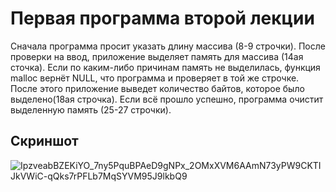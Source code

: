# Первая программа второй лекции
Сначала программа просит указать длину массива (8-9 строчки). После проверки на ввод, приложение выделяет память для массива (14ая сточка). Если по каким-либо причинам память не выделилась, функция malloc вернёт NULL, что программа и проверяет в той же строчке. После этого приложение выведет количество байтов, которое было выделено(18ая строчка). Если всё прошло успешно, программа очистит выделенную память (25-27 строчки).
## Скриншот
![IpzveabBZEKiYO_7ny5PquBPAeD9gNPx_2OMxXVM6AAmN73yPW9CKTIJkVWiC-qQks7rPFLb7MqSYVM95J9lkbQ9](https://user-images.githubusercontent.com/103986977/168851819-ca5e637a-87eb-4217-962d-b6d8ff06953e.jpg)
